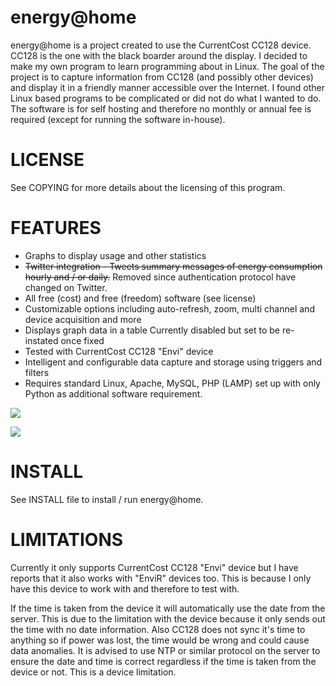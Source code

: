energy@home
============

energy@home is a project created to use the CurrentCost CC128 device. CC128 is
the one with the black boarder around the display. I decided to make my own
program to learn programming about in Linux. The goal of the project is to
capture information from CC128 (and possibly other devices) and display it in
a friendly manner accessible over the Internet. I found other Linux based
programs to be complicated or did not do what I wanted to do. The software is
for self hosting and therefore no monthly or annual fee is required (except
for running the software in-house).

# LICENSE

See COPYING for more details about the licensing of this program.

# FEATURES

  * Graphs to display usage and other statistics 
  * ~~Twitter integration - Tweets summary messages of energy consumption hourly and / or daily.~~ Removed since authentication protocol have changed on Twitter. 
  * All free (cost) and free (freedom) software (see license) 
  * Customizable options including auto-refresh, zoom, multi channel and device acquisition and more 
  * Displays graph data in a table Currently disabled but set to be re-instated once fixed 
  * Tested with CurrentCost CC128 "Envi" device 
  * Intelligent and configurable data capture and storage using triggers and filters 
  * Requires standard Linux, Apache, MySQL, PHP (LAMP) set up with only Python as additional software requirement. 

[<img src="http://www.dannytsang.co.uk/wp-content/uploads/2009/12/Energyathome-150x150.jpg">](http://www.dannytsang.co.uk/wp-content/uploads/2009/12/Energyathome.jpg "Standard energy@home")

[<img src="http://www.dannytsang.co.uk/wp-content/uploads/2011/05/Grid-150x150.png">](http://www.dannytsang.co.uk/wp-content/uploads/2011/05/Grid.png "Data Grid")

# INSTALL

See INSTALL file to install / run energy@home.

# LIMITATIONS

Currently it only supports CurrentCost CC128 "Envi" device but I have reports
that it also works with "EnviR" devices too. This is because I only have this
device to work with and therefore to test with.

If the time is taken from the device it will automatically use the date from
the server. This is due to the limitation with the device because it only
sends out the time with no date information. Also CC128 does not sync it's
time to anything so if power was lost, the time would be wrong and could cause
data anomalies. It is advised to use NTP or similar protocol on the server to
ensure the date and time is correct regardless if the time is taken from the
device or not. This is a device limitation.
